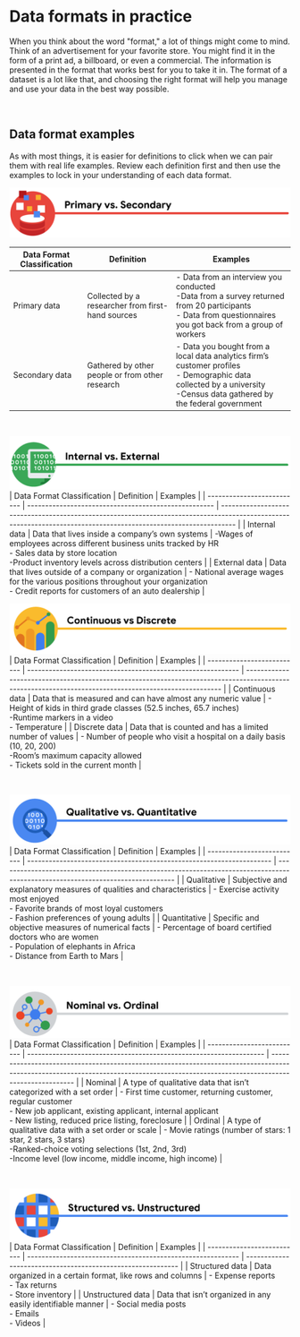 # Data formats in practice

When you think about the word "format," a lot of things might come to mind. Think of an advertisement for your favorite store. You might find it in the form of a print ad, a billboard, or even a commercial. The information is presented in the format that works best for you to take it in. The format of a dataset is a lot like that, and choosing the right format will help you manage and use your data in the best way possible.

&nbsp;

## Data format examples

As with most things, it is easier for definitions to click when we can pair them with real life examples. Review each definition first and then use the examples to lock in your understanding of each data format.

![img](img/format1.png)

| Data Format Classification | Definition                                        | Examples                                                                                                                                                                       |
| -------------------------- | ------------------------------------------------- | ------------------------------------------------------------------------------------------------------------------------------------------------------------------------------ |
| Primary data               | Collected by a researcher from first-hand sources | - Data from an interview you conducted <br> -Data from a survey returned from 20 participants <br> - Data from questionnaires you got back from a group of workers             |
| Secondary data             | Gathered by other people or from other research   | - Data you bought from a local data analytics firm’s customer profiles <br> - Demographic data collected by a university  <br> -Census data gathered by the federal government |

&nbsp;

![img](img/format2.png)
| Data Format Classification | Definition                                           | Examples                                                                                                                                                         |
| -------------------------- | ---------------------------------------------------- | ---------------------------------------------------------------------------------------------------------------------------------------------------------------- |
| Internal data              | Data that lives inside a company’s own systems       | -Wages of employees across different business units tracked by HR <br> - Sales data by store location <br> -Product inventory levels across distribution centers |
| External data              | Data that lives outside of a company or organization | - National average wages for the various positions throughout your organization <br> - Credit reports for customers of an auto dealership                        |

![img](img/format3.png)
| Data Format Classification | Definition                                                  | Examples                                                                                                                                              |
| -------------------------- | ----------------------------------------------------------- | ----------------------------------------------------------------------------------------------------------------------------------------------------- |
| Continuous data            | Data that is measured and can have almost any numeric value | - Height of kids in third grade classes (52.5 inches, 65.7 inches) <br> -Runtime markers in a video <br> - Temperature                                |
| Discrete data              | Data that is counted and has a limited number of values     | - Number of people who visit a hospital on a daily basis (10, 20, 200) <br> -Room’s maximum capacity allowed <br> - Tickets sold in the current month |

&nbsp;

![img](img/format4.png)
| Data Format Classification | Definition                                                           | Examples                                                                                                                        |
| -------------------------- | -------------------------------------------------------------------- | ------------------------------------------------------------------------------------------------------------------------------- |
| Qualitative                | Subjective and explanatory measures of qualities and characteristics | - Exercise activity most enjoyed <br> - Favorite brands of most loyal customers <br> - Fashion preferences of young adults      |
| Quantitative               | Specific and objective measures of numerical facts                   | - Percentage of board certified doctors who are women <br>- Population of elephants in Africa <br>- Distance from Earth to Mars |

&nbsp;

![img](img/format5.png)
| Data Format Classification | Definition                                                         | Examples                                                                                                                                                                            |
| -------------------------- | ------------------------------------------------------------------ | ----------------------------------------------------------------------------------------------------------------------------------------------------------------------------------- |
| Nominal                    | A type of qualitative data that isn’t categorized with a set order | - First time customer, returning customer, regular customer <br> - New job applicant, existing applicant, internal applicant <br> - New listing, reduced price listing, foreclosure |
| Ordinal                    | A type of qualitative data with a set order or scale               | - Movie ratings (number of stars: 1 star, 2 stars, 3 stars) <br> -Ranked-choice voting selections (1st, 2nd, 3rd) <br> -Income level (low income, middle income, high income)       |

&nbsp;

![img](img/format6.png)
| Data Format Classification | Definition                                                  | Examples                                                    |
| -------------------------- | ----------------------------------------------------------- | ----------------------------------------------------------- |
| Structured data            | Data organized in a certain format, like rows and columns   | - Expense reports <br> - Tax returns <br> - Store inventory |
| Unstructured data          | Data that isn’t organized in any easily identifiable manner | - Social media posts <br> - Emails <br> - Videos            |
